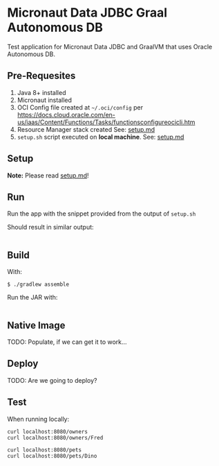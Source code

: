 # Micronaut Data JDBC Graal Autonomous DB 

Test application for Micronaut Data JDBC and GraalVM that uses Oracle Autonomous DB.

## Pre-Requesites

1. Java 8+ installed
2. Micronaut installed
3. OCI Config file created at `~/.oci/config` per https://docs.cloud.oracle.com/en-us/iaas/Content/Functions/Tasks/functionsconfigureocicli.htm
4. Resource Manager stack created See: [setup.md](setup.md)
5. `setup.sh` script executed on **local machine**. See: [setup.md](setup.md)

## Setup

**Note:** Please read [setup.md](setup.md)!

## Run

Run the app with the snippet provided from the output of `setup.sh`

Should result in similar output:

```shell script
```

## Build

With:

```shell script
$ ./gradlew assemble
```

Run the JAR with:

```shell script
```

## Native Image

TODO: Populate, if we can get it to work...

## Deploy

TODO: Are we going to deploy?

## Test

When running locally:

```
curl localhost:8080/owners
curl localhost:8080/owners/Fred

curl localhost:8080/pets
curl localhost:8080/pets/Dino
```
